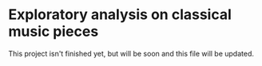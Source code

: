 # Exploratory analysis on classical music pieces

This project isn't finished yet, but will be soon and this file will be updated.
